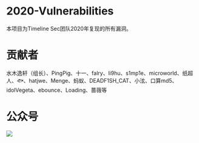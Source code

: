# 2020-Vulnerabilities
本项目为Timeline Sec团队2020年复现的所有漏洞。

# 贡献者
水木逸轩（组长）、PingPig、十一、falry、li9hu、s1mp1e、microworld、纸超人、🐟、hatjwe、Menge、蚂蚁、DEADF1SH_CAT、小泫、口算md5、idolVegeta、ebounce、Loading、蔷薇等

# 公众号
![](https://cdn.jsdelivr.net/gh/filess/img17@main/2021/01/03/1609670087418-db73d665-2747-49a4-9a66-703500149c23.png)
